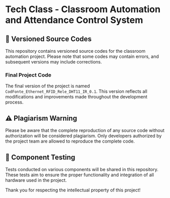 # Tech Class - Classroom Automation and Attendance Control System

## 📜 Versioned Source Codes

This repository contains versioned source codes for the classroom automation project. Please note that some codes may contain errors, and subsequent versions may include corrections.

### Final Project Code
The final version of the project is named `CodFonte_Ethernet_RFID_Rele_DHT11_IR_0.1`. This version reflects all modifications and improvements made throughout the development process.

## ⚠️ Plagiarism Warning
Please be aware that the complete reproduction of any source code without authorization will be considered plagiarism. Only developers authorized by the project team are allowed to reproduce the complete code.

## 🧪 Component Testing
Tests conducted on various components will be shared in this repository. These tests aim to ensure the proper functionality and integration of all hardware used in the project.

Thank you for respecting the intellectual property of this project!
